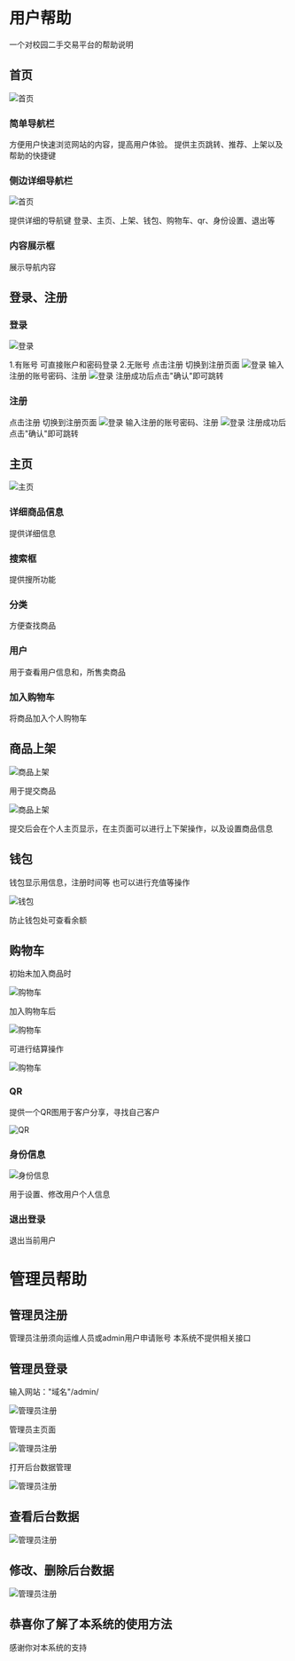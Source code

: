 # 用户帮助

一个对校园二手交易平台的帮助说明

## 首页

![首页](img/index.png)

### 简单导航栏

方便用户快速浏览网站的内容，提高用户体验。
提供主页跳转、推荐、上架以及帮助的快捷键

### 侧边详细导航栏

![首页](img/index_1.png)

提供详细的导航键
登录、主页、上架、钱包、购物车、qr、身份设置、退出等

### 内容展示框

展示导航内容

## 登录、注册

### 登录

![登录](img/login.png)

1.有账号
可直接账户和密码登录
2.无账号
点击注册
切换到注册页面
![登录](img/login_1.png)
输入注册的账号密码、注册
![登录](img/login_2.png)
注册成功后点击"确认"即可跳转

### 注册

点击注册
切换到注册页面
![登录](img/login_1.png)
输入注册的账号密码、注册
![登录](img/login_2.png)
注册成功后点击"确认"即可跳转
  
## 主页

![主页](img/index_1.png)

### 详细商品信息

提供详细信息

### 搜索框

提供搜所功能

### 分类

方便查找商品

### 用户

用于查看用户信息和，所售卖商品

### 加入购物车

将商品加入个人购物车

## 商品上架

![商品上架](img/submint.png)

用于提交商品

![商品上架](img/submint_1.png)

提交后会在个人主页显示，在主页面可以进行上下架操作，以及设置商品信息

## 钱包

钱包显示用信息，注册时间等
也可以进行充值等操作

![钱包](img/wallet.png)

防止钱包处可查看余额

## 购物车

初始未加入商品时

![购物车](img/cart.png)

加入购物车后

![购物车](img/cart_2.png)

可进行结算操作

![购物车](img/cart_3.png)

### QR

提供一个QR图用于客户分享，寻找自己客户

![QR](img/QR.png)

### 身份信息

![身份信息](img/set.png)

用于设置、修改用户个人信息

### 退出登录

退出当前用户

# 管理员帮助

## 管理员注册

管理员注册须向运维人员或admin用户申请账号
本系统不提供相关接口

## 管理员登录

输入网站："域名"/admin/

![管理员注册](img/admin_login.png)

管理员主页面

![管理员注册](img/admin_index.png)

打开后台数据管理

![管理员注册](img/admin_index_1.png)

## 查看后台数据

![管理员注册](img/admin_set.png)

## 修改、删除后台数据

![管理员注册](img/admin_set_2.png)

## 恭喜你了解了本系统的使用方法

感谢你对本系统的支持
